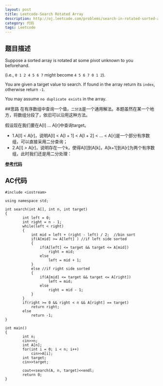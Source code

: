 ```yaml
---
layout: post
title: Leetcode-Search Rotated Array 
description: http://oj.leetcode.com/problems/search-in-rotated-sorted-array/
category: 代码
tags: Leetcode
---
```

## 题目描述

Suppose a sorted array is rotated at some pivot unknown to you beforehand.

(i.e., `0 1 2 4 5 6 7` might become `4 5 6 7 0 1 2`).

You are given a target value to search. If found in the array return its `index`, otherwise return `-1`.

You may assume `no duplicate exists` in the array.


##思路
在有序数组中查询一个值，`二分法`是一个通用解法。本题虽然在某一个地方，将数组分段了，依旧可以沿用这种方法。

假设现在我们要在A[l] ... A[r]中查询target。

*   1.A[l] < A[r]，说明A[l] < A[l + 1] < A[l + 2] < ... < A[r]是一个部分有序数组，可以直接采用二分查询；
*   2.A[l] > A[r]，说明存在一个k，使得A[l]到A[k]，A[k+1]到A[r]为两个有序数组，此时我们还是用二分处理：

__[参考代码](http://blog.csdn.net/pickless/article/details/9191075)__


## AC代码

    #include <iostream>
    
    using namespace std;
    
    int search(int A[], int n, int target)
    {
        	int left = 0;
        	int right = n - 1;
        	while(left < right)
        	{
        		int mid = left + (right - left) / 2;  //bin sort
        		if(A[mid] >= A[left] ) //if left side sorted
        		{
        			if(A[left] <= target && target <= A[mid])
        				right = mid;
        			else
        				left = mid + 1;
        		}
        		else //if right side sorted
        		{
        			if(A[mid] <= target && target <= A[right])
        				left = mid;
        			else
        				right = mid - 1;
        		}
        	}
        	if(right >= 0 && right < n && A[right] == target)
        		return right;
        	else
        		return -1;
    }
    
    int main()
    {
        	int n;
        	cin>>n;
        	int A[n];
        	for(int i = 0; i < n; i++)
        		cin>>A[i];
        	int target;
        	cin>>target;
        	
        	cout<<search(A, n, target)<<endl;
        	return 0;
    }